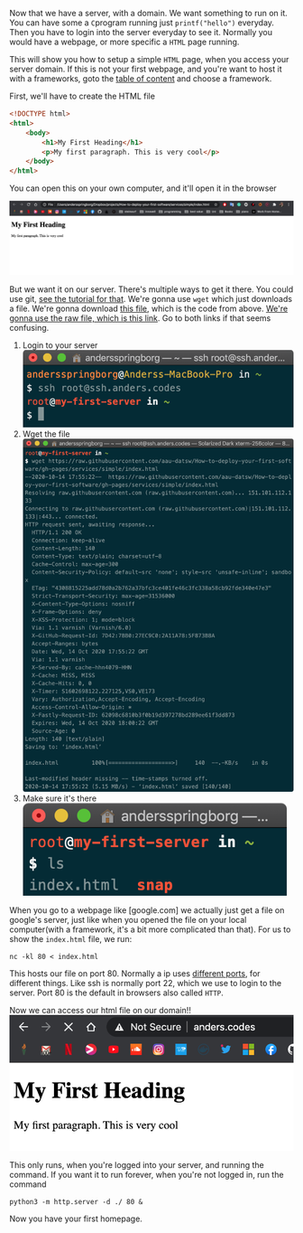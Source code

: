 Now that we have a server, with a domain. We want something to run on it. You can have some a `C`program running just `printf("hello")` everyday. Then you have to login into the server everyday to see it. Normally you would have a webpage, or more specific a `HTML` page running.


This will show you how to setup a simple `HTML` page, when you access your server domain. If this is not your first webpage, and you're want to host it with a frameworks, goto the [table of content](index) and choose a framework. 

First, we'll have to create the HTML file
```html
<!DOCTYPE html>
<html>
    <body>
        <h1>My First Heading</h1>
        <p>My first paragraph. This is very cool</p>
    </body>
</html>
```

You can open this on your own computer, and it'll open it in the browser

![](services/simple/first_html.png)

But we want it on our server. There's multiple ways to get it there. You could use git, [see the tutorial for that](git). We're gonna use `wget` which just downloads a file. We're gonna download [this file](https://github.com/aau-datsw/How-to-deploy-your-first-software/blob/gh-pages/services/simple/index.html), which is the code from above. [We're gonna use the raw file, which is this link](https://raw.githubusercontent.com/aau-datsw/How-to-deploy-your-first-software/gh-pages/services/simple/index.html). Go to both links if that seems confusing.
1. Login to your server
    ![](services/simple/ssh_server.png)
2. Wget the file
    ![](services/simple/wget.png)
3. Make sure it's there
    ![](services/simple/index_ls.png)

When you go to a webpage like [google.com] we actually just get a file on google's server, just like when you opened the file on your local computer(with a framework, it's a bit more complicated than that). For us to show the `index.html` file, we run:
```properties
nc -kl 80 < index.html
```

This hosts our file on port 80.
Normally a ip uses [different ports](https://www.iana.org/assignments/service-names-port-numbers/service-names-port-numbers.xhtml), for different things. Like ssh is normally port 22, which we use to login to the server. Port 80 is the default in browsers also called `HTTP`.

Now we can access our html file on our domain!!
![](services/simple/html_on_domain.png)

This only runs, when you're logged into your server, and running the command. If you want it to run forever, when you're not logged in, run the command
```properties
python3 -m http.server -d ./ 80 &
```

Now you have your first homepage.


